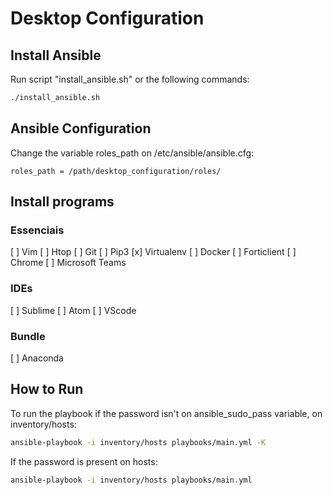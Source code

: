 # Desktop Configuration

## Install Ansible
Run script "install_ansible.sh" or the following commands:

```bash
./install_ansible.sh
```
## Ansible Configuration
Change the variable roles_path on /etc/ansible/ansible.cfg:

```
roles_path = /path/desktop_configuration/roles/
```
## Install programs

### Essenciais
[ ] Vim
[ ] Htop
[ ] Git
[ ] Pip3
[x] Virtualenv
[ ] Docker
[ ] Forticlient
[ ] Chrome
[ ] Microsoft Teams

### IDEs
[ ] Sublime
[ ] Atom
[ ] VScode

### Bundle
[ ] Anaconda

## How to Run
To run the playbook if the password isn't on ansible_sudo_pass variable, on inventory/hosts:

```bash
ansible-playbook -i inventory/hosts playbooks/main.yml -K
```

If the password is present on hosts:

```bash
ansible-playbook -i inventory/hosts playbooks/main.yml
```
